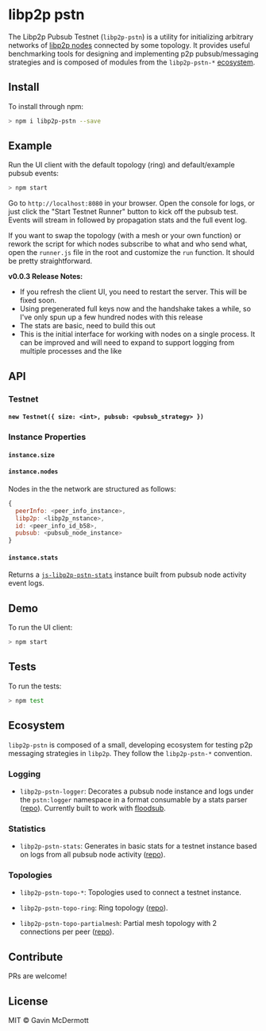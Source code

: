 # libp2p pstn

The Libp2p Pubsub Testnet (`libp2p-pstn`) is a utility for initializing arbitrary networks of [libp2p nodes](https://github.com/libp2p/js-libp2p) connected by some topology. It provides useful benchmarking tools for designing and implementing p2p pubsub/messaging strategies and is composed of modules from the `libp2p-pstn-*` [ecosystem](https://github.com/gavinmcdermott/js-libp2p-pstn#ecosystem).

## Install

To install through npm:

```sh
> npm i libp2p-pstn --save
```


## Example

Run the UI client with the default topology (ring) and default/example pubsub events:

```sh
> npm start
```

Go to `http://localhost:8080` in your browser. Open the console for logs, or just click the "Start Testnet Runner" button to kick off the pubsub test. Events will stream in followed by propagation stats and the full event log.

If you want to swap the topology (with a mesh or your own function) or rework the script for which nodes subscribe to what and who send what, open the `runner.js` file in the root and customize the `run` function. It should be pretty straightforward.

**v0.0.3 Release Notes:** 
- If you refresh the client UI, you need to restart the server. This will be fixed soon.
- Using pregenerated full keys now and the handshake takes a while, so I've only spun up a few hundred nodes with this release
- The stats are basic, need to build this out
- This is the initial interface for working with nodes on a single process. It can be improved and will need to expand to support logging from multiple processes and the like

## API

### Testnet

#### `new Testnet({ size: <int>, pubsub: <pubsub_strategy> })`

### Instance Properties

#### `instance.size` 

#### `instance.nodes`

Nodes in the the network are structured as follows: 

```javascript
{
  peerInfo: <peer_info_instance>,
  libp2p: <libp2p_nstance>,
  id: <peer_info_id_b58>,
  pubsub: <pubsub_node_instance>
}
```

#### `instance.stats`

Returns a [`js-libp2p-pstn-stats`](https://github.com/gavinmcdermott/js-libp2p-pstn-stats) instance built from pubsub node activity event logs.

## Demo

To run the UI client:

```sh
> npm start
```

## Tests

To run the tests:

```sh
> npm test
```

## Ecosystem

`libp2p-pstn` is composed of a small, developing ecosystem for testing p2p messaging strategies in `libp2p`. They follow the `libp2p-pstn-*` convention.

### Logging

- `libp2p-pstn-logger`: Decorates a pubsub node instance and logs under the `pstn:logger` namespace in a format consumable by a stats parser ([repo](https://github.com/gavinmcdermott/js-libp2p-pstn-logger)). Currently built to work with [floodsub](https://github.com/libp2p/js-libp2p-floodsub).

### Statistics

- `libp2p-pstn-stats`: Generates in basic stats for a testnet instance based on logs from all pubsub node activity ([repo](https://github.com/gavinmcdermott/js-libp2p-pstn-stats)).

### Topologies

- `libp2p-pstn-topo-*`: Topologies used to connect a testnet instance.

- `libp2p-pstn-topo-ring`: Ring topology ([repo](https://github.com/gavinmcdermott/js-libp2p-pstn-topo-ring)).

- `libp2p-pstn-topo-partialmesh`: Partial mesh topology with 2 connections per peer ([repo](https://github.com/gavinmcdermott/js-libp2p-pstn-topo-partialmesh)).

## Contribute

PRs are welcome!

## License

MIT © Gavin McDermott
